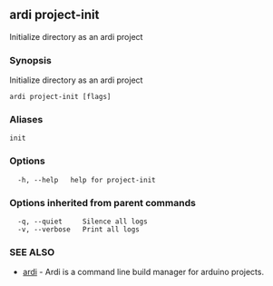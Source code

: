 ## ardi project-init

Initialize directory as an ardi project

### Synopsis


Initialize directory as an ardi project

```
ardi project-init [flags]
```

### Aliases


```
init
```

### Options

```
  -h, --help   help for project-init
```

### Options inherited from parent commands

```
  -q, --quiet     Silence all logs
  -v, --verbose   Print all logs
```

### SEE ALSO

* [ardi](ardi.md)	 - Ardi is a command line build manager for arduino projects.

